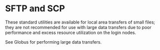 # SFTP and SCP
These standard utilities are available for local area transfers of small files; they are not recommended for use with large data transfers due to poor performance and excess resource utilization on the login nodes.

See Globus for performing large data transfers.
